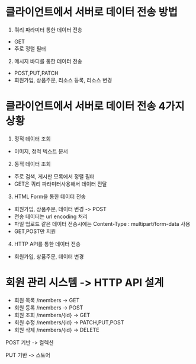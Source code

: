 # 클라이언트에서 서버로 데이터 전송 방법
1. 쿼리 파라미터 통한 데이터 전송
  - GET
  - 주로 정렬 필터

2. 메시지 바디를 통한 데이터 전송
  - POST,PUT,PATCH
  - 회원가입, 상품주문, 리소스 등록, 리소스 변경

# 클라이언트에서 서버로 데이터 전송 4가지 상황
1. 정적 데이터 조회
  - 이미지, 정적 텍스트 문서

2. 동적 데이터 조회
  - 주로 검색, 게시판 모록에서 정렬 필터
  - GET은 쿼리 파라미터사용해서 데이터 전달

3. HTML Form을 통한 데이터 전송
  - 회원가입, 상품주문, 데이터 변경 -> POST 
  - 전송 데이터는 url encoding 처리
  - 파일 업로드 같은 데이터 전송시에는 Content-Type : multipart/form-data 사용
  - GET,POST만 지원

4. HTTP API를 통한 데이터 전송
  - 회원가입, 상품주문, 데이터 변경


# 회원 관리 시스템 -> HTTP API 설계
- 회원 목록 /members -> GET
- 회원 등록 /members -> POST
- 회원 조회 /members/{id} -> GET
- 회원 수정 /members/{id} -> PATCH,PUT,POST
- 회원 삭제 /members/{id} -> DELETE

POST 기반 -> 컬렉션

PUT 기반 -> 스토어

